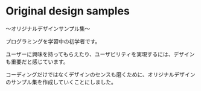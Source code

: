 # Original design samples 

〜オリジナルデザインサンプル集〜

プログラミングを学習中の初学者です。

ユーザーに興味を持ってもらえたり、ユーザビリティを実現するには、デザインも重要だと感じています。

コーディングだけではなくデザインのセンスも磨くために、オリジナルデザインのサンプル集を作成していくことにしました。

